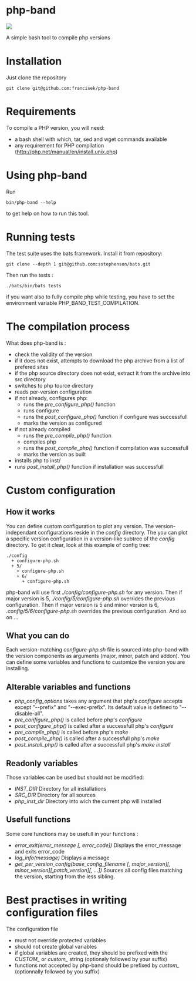# php-band

<img src="https://circleci.com/gh/francisek/php-band/tree/master.svg?style=shield&circle-token=0e2b5681405bbc52e77bce982d74c449b46636d8" />

A simple bash tool to compile php versions


# Installation

Just clone the repository
```
git clone git@github.com:francisek/php-band
```

# Requirements

To compile a PHP version, you will need:

+ a bash shell with which, tar, sed and wget commands available 
+ any requirement for PHP compilation (<http://php.net/manual/en/install.unix.php>)

# Using php-band

Run
``` 
bin/php-band --help
```
to get help on how to run this tool.

# Running tests

The test suite uses the bats framework.
Install it from repository:

```
git clone --depth 1 git@github.com:sstephenson/bats.git
```
Then run the tests :
```
./bats/bin/bats tests
```

if you want also to fully compile php while testing, you have to set the environment variable PHP_BAND_TEST_COMPILATION.

# The compilation process

What does php-band is :

+ check the validity of the version
+ if it does not exist, attempts to download the php archive from a list of prefered sites
+ if the php source directory does not exist, extract it from the archive into src directory
+ switches to php tource directory
+ reads per-version configuration
+ if not already, configures php:
    + runs the *pre_configure_php()* function
    + runs configure
    + runs the *post_configure_php()* function if configure was successfull
    + marks the version as configured
+ if not already compiled
    + runs the *pre_compile_php()* function
    + compiles php
    + runs the *post_compile_php()* function if compilation was successfull
    + marks the version as built
+ installs php to inst/<version>
+ runs *post_install_php()* function if installation was successfull

# Custom configuration

## How it works

You can define custom configuration to plot any version.
The version-independant configurations reside in the *config* directory.
The you can plot a specific version configuration in a version-like subtree of the *config* directory.
To get it clear, look at this example of config tree:

```
./config
  + configure-php.sh
  + 5/
    + configure-php.sh
    + 6/
      + configure-php.sh
```

php-band will use first *./config/configure-php.sh* for any version.
Then if major version is 5, *./config/5/configure-php.sh* overrides the previous configuration.
Then if major version is 5 and minor version is 6, *.config/5/6/configure-php.sh* overrides the previous configuration.
And so on ...

## What you can do

Each version-matching *configure-php.sh* file is sourced into php-band with the version components as arguments (major, minor, patch and addon).
You can define some variables and functions to customize the version you are installing.

## Alterable variables and functions

+ *php_config_options* takes any argument that php's *configure* accepts except "--prefix" and "--exec-prefix".
Its default value is defined to "--disable-all".
+ *pre_configure_php()* is called before php's *configure*
+ *post_configure_php()* is called after a successfull php's *configure*
+ *pre_compile_php()* is called before php's *make*
+ *post_compile_php()* is called after a successfull php's *make*
+ *post_install_php()* is called after a successfull php's *make install*

## Readonly variables

Those variables can be used but should not be modified:

+ *INST_DIR* Directory for all installations
+ *SRC_DIR* Directory for all sources
+ *php_inst_dir* Directory into wich the current php will installed

## Usefull functions

Some core functions may be usefull in your functions :

+ *error_exit(error_message [, error_code])* 
  Displays the error_message and exits error_code
+ *log_info(message)* 
  Displays a message
+ *get_per_version_config(base_config_filename [, major_version][, minor_version][,patch_version][, ...])*
  Sources all config files matching the version, starting from the less sibling.

# Best practises in writing configuration files

The configuration file
+ must not override protected variables
+ should not create global variables
+ if global variables are created, they should be prefixed with the *CUSTOM_* or *custom_* string (optionaly followed by your suffix)
+ functions not accepted by php-band should be prefixed by *custom_* (optionnally followed by you suffix)

